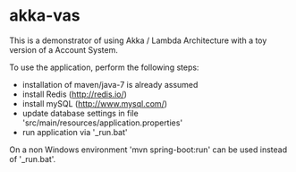 akka-vas
========
This is a demonstrator of using Akka / Lambda Architecture with a toy version of a Account System.

To use the application, perform the following steps:
- installation of maven/java-7 is already assumed
- install Redis (http://redis.io/)
- install mySQL (http://www.mysql.com/)
- update database settings in file 'src/main/resources/application.properties'
- run application via '_run.bat'

On a non Windows environment 'mvn spring-boot:run' can be used instead of '_run.bat'. 